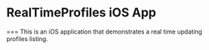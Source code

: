 # RealTimeProfiles iOS App
===
This is an iOS application that demonstrates a real time updating profiles listing.

